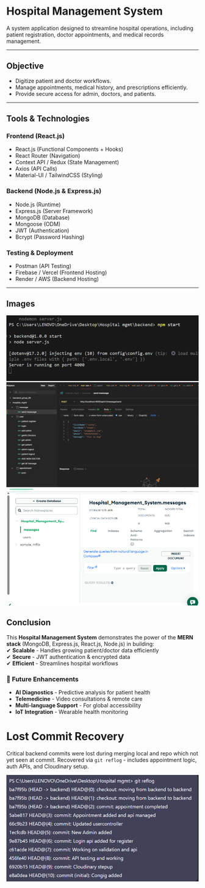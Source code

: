 # Hospital Management System  

A system application designed to streamline hospital operations, including patient registration, doctor appointments, and medical records management.  

---

##  **Objective**  
- Digitize patient and doctor workflows.  
- Manage appointments, medical history, and prescriptions efficiently.  
- Provide secure access for admin, doctors, and patients.  

---

## **Tools & Technologies**  

### **Frontend (React.js)**  
- React.js (Functional Components + Hooks)  
- React Router (Navigation)  
- Context API / Redux (State Management)  
- Axios (API Calls)  
- Material-UI / TailwindCSS (Styling)  

### **Backend (Node.js & Express.js)**  
- Node.js (Runtime)  
- Express.js (Server Framework)  
- MongoDB (Database)  
- Mongoose (ODM)  
- JWT (Authentication)  
- Bcrypt (Password Hashing)  

### **Testing & Deployment**  
- Postman (API Testing)  
- Firebase / Vercel (Frontend Hosting)  
- Render / AWS (Backend Hosting)  

---

## Images
![img1](./Images/img1.png)
![img2](./Images/img2.png)
![img5](./Images/img5.png)

## Conclusion
This **Hospital Management System** demonstrates the power of the **MERN stack** (MongoDB, Express.js, React.js, Node.js) in building:  
✔ **Scalable** - Handles growing patient/doctor data efficiently  
✔ **Secure** - JWT authentication & encrypted data  
✔ **Efficient** - Streamlines hospital workflows  

### 🔮 Future Enhancements  
- **AI Diagnostics** - Predictive analysis for patient health  
- **Telemedicine** - Video consultations & remote care  
- **Multi-language Support** - For global accessibility  
- **IoT Integration** - Wearable health monitoring

# Lost Commit Recovery

Critical backend commits were lost during merging local and repo which not yet seen at commit. Recovered via `git reflog` - includes appointment logic, auth APIs, and Cloudinary setup.

![Git reflog output](./Images/img6.png)
